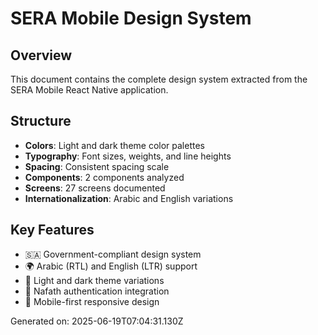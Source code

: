 # SERA Mobile Design System

## Overview
This document contains the complete design system extracted from the SERA Mobile React Native application.

## Structure
- **Colors**: Light and dark theme color palettes
- **Typography**: Font sizes, weights, and line heights
- **Spacing**: Consistent spacing scale
- **Components**: 2 components analyzed
- **Screens**: 27 screens documented
- **Internationalization**: Arabic and English variations

## Key Features
- 🇸🇦 Government-compliant design system
- 🌍 Arabic (RTL) and English (LTR) support
- 🌙 Light and dark theme variations
- 🔐 Nafath authentication integration
- 📱 Mobile-first responsive design

Generated on: 2025-06-19T07:04:31.130Z
